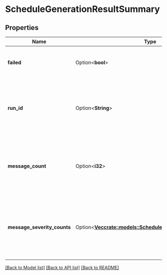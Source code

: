 # ScheduleGenerationResultSummary

## Properties

Name | Type | Description | Notes
------------ | ------------- | ------------- | -------------
**failed** | Option<**bool**> | Whether the schedule generation run failed | [optional]
**run_id** | Option<**String**> | The ID of the schedule generation run. Reference this when requesting support | [optional]
**message_count** | Option<**i32**> | The number of schedule generation messages for this schedule generation run | [optional]
**message_severity_counts** | Option<[**Vec<crate::models::SchedulerMessageSeverityCount>**](SchedulerMessageSeverityCount.md)> | The list of schedule generation message counts by severity for this schedule generation run | [optional]

[[Back to Model list]](../README.md#documentation-for-models) [[Back to API list]](../README.md#documentation-for-api-endpoints) [[Back to README]](../README.md)


